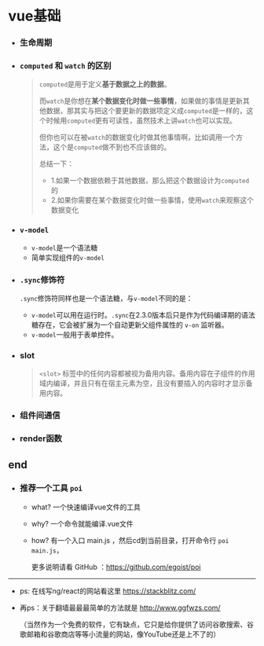 # vue基础

-  ### 生命周期

-  ### `computed` 和 `watch` 的区别

   > `computed`是用于定义**基于数据之上的数据**。
   >
   > 而`watch`是你想在**某个数据变化时做一些事情**，如果做的事情是更新其他数据，那其实与把这个要更新的数据项定义成`computed`是一样的，这个时候用`computed`更有可读性，虽然技术上讲`watch`也可以实现。
   >
   > 但你也可以在被`watch`的数据变化时做其他事情啊，比如调用一个方法，这个是`computed`做不到也不应该做的。
   >
   > 总结一下：
   >
   > - 1.如果一个数据依赖于其他数据，那么把这个数据设计为`computed`的
   > - 2.如果你需要在某个数据变化时做一些事情，使用`watch`来观察这个数据变化

-  ### `v-model` 

   - `v-model`是一个语法糖
   - 简单实现组件的`v-model`

-  ### `.sync`修饰符

   `.sync`修饰符同样也是一个语法糖，与`v-model`不同的是：

   - `v-model`可以用在运行时。`.sync`在2.3.0版本后只是作为代码编译期的语法糖存在，它会被扩展为一个自动更新父组件属性的 `v-on` 监听器。
   - `v-model`一般用于表单控件。

-  ### slot
   > `<slot>` 标签中的任何内容都被视为备用内容。备用内容在子组件的作用域内编译，并且只有在宿主元素为空，且没有要插入的内容时才显示备用内容。

- ### 组件间通信

- ### render函数

## end 

- ### 推荐一个工具  `poi`
  - what? 一个快速编译vue文件的工具

  - why? 一个命令就能编译.vue文件

  - how? 有一个入口 main.js ，然后cd到当前目录，打开命令行 `poi main.js`， 

    更多说明请看 GitHub ：https://github.com/egoist/poi
---
- ps: 在线写ng/react的网站看这里 https://stackblitz.com/

- 再ps：关于翻墙最最最简单的方法就是 http://www.ggfwzs.com/ 

  （当然作为一个免费的软件，它有缺点，它只是给你提供了访问谷歌搜索、谷歌邮箱和谷歌商店等等小流量的网站，像YouTube还是上不了的）
